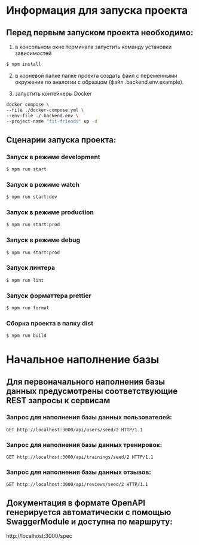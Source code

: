 # Информация для запуска проекта

## Перед первым запуском проекта необходимо:

1) в консольном окне терминала запустить команду установки зависимостей

```bash
$ npm install
```

2) в корневой папке папке проекта создать файл с переменными окружения по аналогии с образцом (файл .backend.env.example).

3) запустить контейнеры Docker

```bash
docker compose \
--file ./docker-compose.yml \
--env-file ./.backend.env \
--project-name "fit-friends" up -d
```

## Сценарии запуска проекта:


### Запуск в режиме development

```bash
$ npm run start
```

### Запуск в режиме watch

```bash
$ npm run start:dev
```

### Запуск в режиме production

```bash
$ npm run start:prod
```

### Запуск в режиме debug

```bash
$ npm run start:prod
```

### Запуск линтера

```bash
$ npm run lint
```

### Запуск форматтера prettier

```bash
$ npm run format
```

### Сборка проекта в папку dist

```bash
$ npm run build
```

# Начальное наполнение базы

## Для первоначального наполнения базы данных предусмотрены соответствующие REST запросы к сервисам

### Запрос для наполнения базы данных пользователей:

```
GET http://localhost:3000/api/users/seed/2 HTTP/1.1
```

### Запрос для наполнения базы данных тренировок:

```
GET http://localhost:3000/api/trainings/seed/2 HTTP/1.1
```

### Запрос для наполнения базы данных отзывов:

```
GET http://localhost:3000/api/reviews/seed/2 HTTP/1.1
```

## Документация в формате OpenAPI генерируется автоматически с помощью SwaggerModule и доступна по маршруту:

http://localhost:3000/spec
